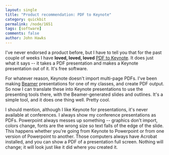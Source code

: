 ```yaml
---
layout: single 
title: "Product recommendation: PDF to Keynote" 
category: quickbit
permalink: /node/1651
tags: [software] 
comments: false 
author: John Hawks 
---
```


I've never endorsed a product before, but I have to tell you that for the past couple of weeks I have <b>loved, loved, loved</b> <a href="http://www.cs.hmc.edu/~oneill/freesoftware/pdftokeynote.html">PDF to Keynote</a>. It does just what it says -- it takes a PDF presentation and makes a Keynote presentation out of it. It's free software.

For whatever reason, Keynote doesn't import multi-page PDFs. I've been making <a href="http://latex-beamer.sourceforge.net/">Beamer</a> presentations for one of my classes, and create PDF output. So now I can translate these into Keynote presentations to use the presenting tools there, with the Beamer-generated slides and outlines. It's a simple tool, and it does one thing well. Pretty cool. 

I should mention, although I like Keynote for presentations, it's never available at conferences. I always show my conference presentations as PDFs. Powerpoint always messes up something -- graphics don't import, colors change, fonts are the wrong size so text falls of the edge of the slide. This happens whether you're going from Keynote to Powerpoint or from one version of Powerpoint to another. Those computers always have Acrobat installed, and you can show a PDF of a presentation full screen. Nothing will change; it will look just like it did where you created it. 

